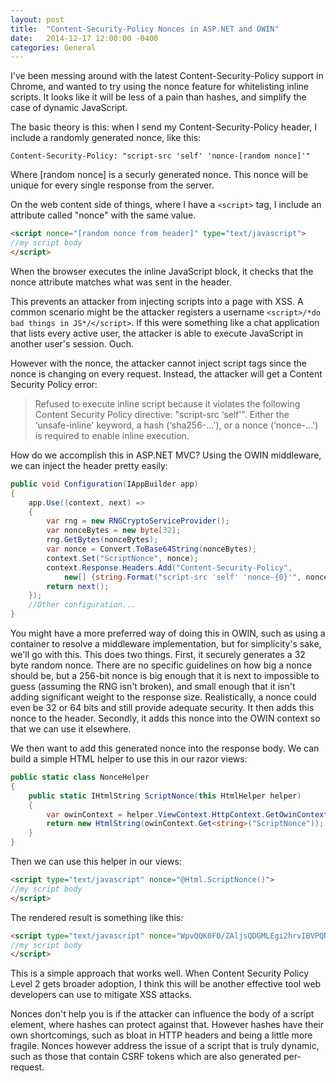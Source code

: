 ```yaml
---
layout: post
title:  "Content-Security-Policy Nonces in ASP.NET and OWIN"
date:   2014-12-17 12:00:00 -0400
categories: General
---
```


I've been messing around with the latest Content-Security-Policy support in
Chrome, and wanted to try using the nonce feature for whitelisting inline
scripts. It looks like it will be less of a pain than hashes, and simplify the
case of dynamic JavaScript.

The basic theory is this: when I send my Content-Security-Policy header, I
include a randomly generated nonce, like this:

```
Content-Security-Policy: "script-src 'self' 'nonce-[random nonce]'"
```

Where \[random nonce\] is a securly generated nonce. This nonce will be unique for
every single response from the server.

On the web content side of things, where I have a `<script>` tag, I include an
attribute called "nonce" with the same value.

```html
<script nonce="[random nonce from header]" type="text/javascript">
//my script body
</script>
```

When the browser executes the inline JavaScript block, it checks that the nonce
attribute matches what was sent in the header.

This prevents an attacker from injecting scripts into a page with XSS. A common
scenario might be the attacker registers a username
`<script>/*do bad things in JS*/</script>`. If this were something like a chat
application that lists every active user, the attacker is able to execute
JavaScript in another user's session. Ouch.

However with the nonce, the attacker cannot inject script tags since the nonce
is changing on every request. Instead, the attacker will get a Content Security
Policy error:

>Refused to execute inline script because it violates the following Content
Security Policy directive: "script-src ‘self'". Either the ‘unsafe-inline'
keyword, a hash (‘sha256-…'), or a nonce (‘nonce-…') is required to enable
inline execution.

How do we accomplish this in ASP.NET MVC? Using the OWIN middleware, we can
inject the header pretty easily:

```csharp
public void Configuration(IAppBuilder app)
{
    app.Use((context, next) =>
    {
        var rng = new RNGCryptoServiceProvider();
        var nonceBytes = new byte[32];
        rng.GetBytes(nonceBytes);
        var nonce = Convert.ToBase64String(nonceBytes);
        context.Set("ScriptNonce", nonce);
        context.Response.Headers.Add("Content-Security-Policy",
            new[] {string.Format("script-src 'self' 'nonce-{0}'", nonce)});
        return next();
    });
    //Other configuration...
}
```

You might have a more preferred way of doing this in OWIN, such as using a
container to resolve a middleware implementation, but for simplicity's sake,
we'll go with this. This does two things. First, it securely generates a 32 byte
random nonce. There are no specific guidelines on how big a nonce should be, but
a 256-bit nonce is big enough that it is next to impossible to guess (assuming
the RNG isn't broken), and small enough that it isn't adding significant weight
to the response size. Realistically, a nonce could even be 32 or 64 bits and
still provide adequate security. It then adds this nonce to the header.
Secondly, it adds this nonce into the OWIN context so that we can use it
elsewhere.

We then want to add this generated nonce into the response body. We can build a
simple HTML helper to use this in our razor views:

```csharp
public static class NonceHelper
{
    public static IHtmlString ScriptNonce(this HtmlHelper helper)
    {
        var owinContext = helper.ViewContext.HttpContext.GetOwinContext();
        return new HtmlString(owinContext.Get<string>("ScriptNonce"));
    }
}
```

Then we can use this helper in our views:

```html
<script type="text/javascript" nonce="@Html.ScriptNonce()">
//my script body
</script>
```

The rendered result is something like this:

```html
<script type="text/javascript" nonce="WpvQQK0FO/ZAljsQDGMLEgi2hrvIBVPQNak9zIWqRZE=">
//my script body
</script>
```

This is a simple approach that works well. When Content Security Policy Level
2 gets broader adoption, I think this will be another effective tool web
developers can use to mitigate XSS attacks.

Nonces don't help you is if the attacker can influence the body of a script
element, where hashes can protect against that. However hashes have their own
shortcomings, such as bloat in HTTP headers and being a little more fragile.
Nonces however address the issue of a script that is truly dynamic, such as
those that contain CSRF tokens which are also generated per-request.